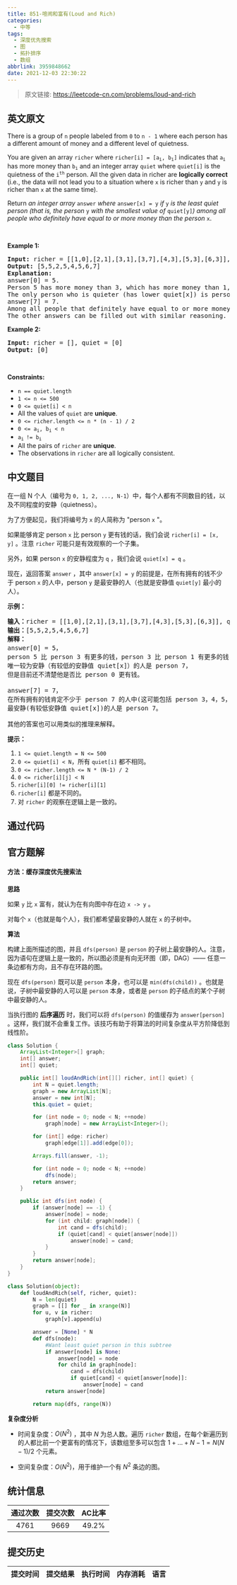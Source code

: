 ```yaml
---
title: 851-喧闹和富有(Loud and Rich)
categories:
  - 中等
tags:
  - 深度优先搜索
  - 图
  - 拓扑排序
  - 数组
abbrlink: 3959848662
date: 2021-12-03 22:30:22
---
```


> 原文链接: https://leetcode-cn.com/problems/loud-and-rich


## 英文原文
<div><p>There is a group of <code>n</code> people labeled from <code>0</code> to <code>n - 1</code> where each person has a different amount of money and a different level of quietness.</p>

<p>You are given an array <code>richer</code> where <code>richer[i] = [a<sub>i</sub>, b<sub>i</sub>]</code> indicates that <code>a<sub>i</sub></code> has more money than <code>b<sub>i</sub></code> and an integer array <code>quiet</code> where <code>quiet[i]</code> is the quietness of the <code>i<sup>th</sup></code> person. All the given data in richer are <strong>logically correct</strong> (i.e., the data will not lead you to a situation where <code>x</code> is richer than <code>y</code> and <code>y</code> is richer than <code>x</code> at the same time).</p>

<p>Return <em>an integer array </em><code>answer</code><em> where </em><code>answer[x] = y</code><em> if </em><code>y</code><em> is the least quiet person (that is, the person </em><code>y</code><em> with the smallest value of </em><code>quiet[y]</code><em>) among all people who definitely have equal to or more money than the person </em><code>x</code>.</p>

<p>&nbsp;</p>
<p><strong>Example 1:</strong></p>

<pre>
<strong>Input:</strong> richer = [[1,0],[2,1],[3,1],[3,7],[4,3],[5,3],[6,3]], quiet = [3,2,5,4,6,1,7,0]
<strong>Output:</strong> [5,5,2,5,4,5,6,7]
<strong>Explanation:</strong> 
answer[0] = 5.
Person 5 has more money than 3, which has more money than 1, which has more money than 0.
The only person who is quieter (has lower quiet[x]) is person 7, but it is not clear if they have more money than person 0.
answer[7] = 7.
Among all people that definitely have equal to or more money than person 7 (which could be persons 3, 4, 5, 6, or 7), the person who is the quietest (has lower quiet[x]) is person 7.
The other answers can be filled out with similar reasoning.
</pre>

<p><strong>Example 2:</strong></p>

<pre>
<strong>Input:</strong> richer = [], quiet = [0]
<strong>Output:</strong> [0]
</pre>

<p>&nbsp;</p>
<p><strong>Constraints:</strong></p>

<ul>
	<li><code>n == quiet.length</code></li>
	<li><code>1 &lt;= n &lt;= 500</code></li>
	<li><code>0 &lt;= quiet[i] &lt; n</code></li>
	<li>All the values of <code>quiet</code> are <strong>unique</strong>.</li>
	<li><code>0 &lt;= richer.length &lt;= n * (n - 1) / 2</code></li>
	<li><code>0 &lt;= a<sub>i</sub>, b<sub>i</sub> &lt; n</code></li>
	<li><code>a<sub>i </sub>!= b<sub>i</sub></code></li>
	<li>All the pairs of <code>richer</code> are <strong>unique</strong>.</li>
	<li>The observations in <code>richer</code> are all logically consistent.</li>
</ul>
</div>

## 中文题目
<div><p>在一组 N 个人（编号为&nbsp;<code>0, 1, 2, ..., N-1</code>）中，每个人都有不同数目的钱，以及不同程度的安静（quietness）。</p>

<p>为了方便起见，我们将编号为&nbsp;<code>x</code>&nbsp;的人简称为 &quot;person&nbsp;<code>x</code>&nbsp;&quot;。</p>

<p>如果能够肯定 person&nbsp;<code>x</code>&nbsp;比 person&nbsp;<code>y</code>&nbsp;更有钱的话，我们会说&nbsp;<code>richer[i] = [x, y]</code>&nbsp;。注意&nbsp;<code>richer</code>&nbsp;可能只是有效观察的一个子集。</p>

<p>另外，如果 person&nbsp;<code>x</code>&nbsp;的安静程度为&nbsp;<code>q</code>&nbsp;，我们会说&nbsp;<code>quiet[x] = q</code>&nbsp;。</p>

<p>现在，返回答案&nbsp;<code>answer</code>&nbsp;，其中&nbsp;<code>answer[x] = y</code>&nbsp;的前提是，在所有拥有的钱不少于&nbsp;person&nbsp;<code>x</code>&nbsp;的人中，person&nbsp;<code>y</code>&nbsp;是最安静的人（也就是安静值&nbsp;<code>quiet[y]</code>&nbsp;最小的人）。</p>

<p><strong>示例：</strong></p>

<pre><strong>输入：</strong>richer = [[1,0],[2,1],[3,1],[3,7],[4,3],[5,3],[6,3]], quiet = [3,2,5,4,6,1,7,0]
<strong>输出：</strong>[5,5,2,5,4,5,6,7]
<strong>解释： </strong>
answer[0] = 5，
person 5 比 person 3 有更多的钱，person 3 比 person 1 有更多的钱，person 1 比 person 0 有更多的钱。
唯一较为安静（有较低的安静值 quiet[x]）的人是 person 7，
但是目前还不清楚他是否比 person 0 更有钱。

answer[7] = 7，
在所有拥有的钱肯定不少于 person 7 的人中(这可能包括 person 3，4，5，6 以及 7)，
最安静(有较低安静值 quiet[x])的人是 person 7。

其他的答案也可以用类似的推理来解释。
</pre>

<p><strong>提示：</strong></p>

<ol>
	<li><code>1 &lt;= quiet.length = N &lt;= 500</code></li>
	<li><code>0 &lt;= quiet[i] &lt; N</code>，所有&nbsp;<code>quiet[i]</code>&nbsp;都不相同。</li>
	<li><code>0 &lt;= richer.length &lt;= N * (N-1) / 2</code></li>
	<li><code>0 &lt;= richer[i][j] &lt; N</code></li>
	<li><code>richer[i][0] != richer[i][1]</code></li>
	<li><code>richer[i]</code>&nbsp;都是不同的。</li>
	<li>对&nbsp;<code>richer</code>&nbsp;的观察在逻辑上是一致的。</li>
</ol>
</div>

## 通过代码
<RecoDemo>
</RecoDemo>


## 官方题解
#### 方法：缓存深度优先搜索法

**思路**

如果 `y` 比 `x` 富有，就认为在有向图中存在边 `x -> y` 。

对每个 `x`（也就是每个人），我们都希望最安静的人就在 `x` 的子树中。

**算法**

构建上面所描述的图，并且 `dfs(person)` 是 `person` 的子树上最安静的人。注意，因为语句在逻辑上是一致的，所以图必须是有向无环图（即，DAG）—— 任意一条边都有方向，且不存在环路的图。

现在 `dfs(person)` 既可以是 `person` 本身，也可以是 `min(dfs(child))` 。也就是说，子树中最安静的人可以是 `person` 本身，或者是 `person` 的子结点的某个子树中最安静的人。

当执行图的 **后序遍历** 时，我们可以将 `dfs(person)` 的值缓存为 `answer[person]` 。这样，我们就不会重复工作。该技巧有助于将算法的时间复杂度从平方阶降低到线性阶。

```java [solution-Java]
class Solution {
    ArrayList<Integer>[] graph;
    int[] answer;
    int[] quiet;

    public int[] loudAndRich(int[][] richer, int[] quiet) {
        int N = quiet.length;
        graph = new ArrayList[N];
        answer = new int[N];
        this.quiet = quiet;

        for (int node = 0; node < N; ++node)
            graph[node] = new ArrayList<Integer>();

        for (int[] edge: richer)
            graph[edge[1]].add(edge[0]);

        Arrays.fill(answer, -1);

        for (int node = 0; node < N; ++node)
            dfs(node);
        return answer;
    }

    public int dfs(int node) {
        if (answer[node] == -1) {
            answer[node] = node;
            for (int child: graph[node]) {
                int cand = dfs(child);
                if (quiet[cand] < quiet[answer[node]])
                    answer[node] = cand;
            }
        }
        return answer[node];
    }
}
```

```python [solution-Python]
class Solution(object):
    def loudAndRich(self, richer, quiet):
        N = len(quiet)
        graph = [[] for _ in xrange(N)]
        for u, v in richer:
            graph[v].append(u)

        answer = [None] * N
        def dfs(node):
            #Want least quiet person in this subtree
            if answer[node] is None:
                answer[node] = node
                for child in graph[node]:
                    cand = dfs(child)
                    if quiet[cand] < quiet[answer[node]]:
                        answer[node] = cand
            return answer[node]

        return map(dfs, range(N))
```


**复杂度分析**

* 时间复杂度：${O}(N^2)$ ，其中 $N$ 为总人数。遍历 `richer` 数组，在每个新遍历到的人都比前一个更富有的情况下，该数组至多可以包含 $1 + ... + N - 1 = N(N - 1) / 2$ 个元素。

* 空间复杂度：${O}(N^2)$，用于维护一个有 $N^2$ 条边的图。

## 统计信息
| 通过次数 | 提交次数 | AC比率 |
| :------: | :------: | :------: |
|    4761    |    9669    |   49.2%   |

## 提交历史
| 提交时间 | 提交结果 | 执行时间 |  内存消耗  | 语言 |
| :------: | :------: | :------: | :--------: | :--------: |

